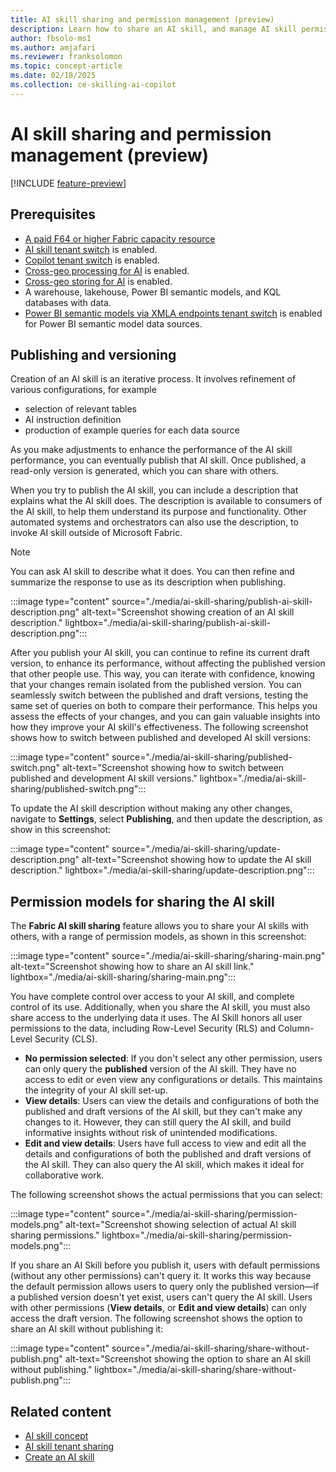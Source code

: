 ```yaml
---
title: AI skill sharing and permission management (preview)
description: Learn how to share an AI skill, and manage AI skill permissions.
author: fbsolo-ms1
ms.author: amjafari
ms.reviewer: franksolomon
ms.topic: concept-article
ms.date: 02/18/2025
ms.collection: ce-skilling-ai-copilot
---
```


# AI skill sharing and permission management (preview)

[!INCLUDE [feature-preview](../includes/feature-preview-note.md)]

## Prerequisites

- [A paid F64 or higher Fabric capacity resource](../fundamentals/copilot-fabric-overview.md#available-regions-for-azure-openai-service)
- [AI skill tenant switch](./ai-skill-tenant-setting.md) is enabled.
- [Copilot tenant switch](../admin/service-admin-portal-copilot.md#users-can-use-copilot-and-other-features-powered-by-azure-openai) is enabled.
- [Cross-geo processing for AI](../admin/service-admin-portal-copilot.md#data-sent-to-azure-openai-can-be-processed-outside-your-capacitys-geographic-region-compliance-boundary-or-national-cloud-instance) is enabled.
- [Cross-geo storing for AI](../admin/service-admin-portal-copilot.md#data-sent-to-azure-openai-can-be-stored-outside-your-capacitys-geographic-region-compliance-boundary-or-national-cloud-instance) is enabled.
- A warehouse, lakehouse, Power BI semantic models, and KQL databases with data.
- [Power BI semantic models via XMLA endpoints tenant switch](./ai-skill-tenant-setting.md) is enabled for Power BI semantic model data sources.


## Publishing and versioning

Creation of an AI skill is an iterative process. It involves refinement of various configurations, for example

- selection of relevant tables
- AI instruction definition
- production of example queries for each data source

As you make adjustments to enhance the performance of the AI skill performance, you can eventually publish that AI skill. Once published, a read-only version is generated, which you can share with others.

When you try to publish the AI skill, you can include a description that explains what the AI skill does. The description is available to consumers of the AI skill, to help them understand its purpose and functionality. Other automated systems and orchestrators can also use the description, to invoke AI skill outside of Microsoft Fabric.

> [!NOTE]
> You can ask AI skill to describe what it does. You can then refine and summarize the response to use as its description when publishing.

:::image type="content" source="./media/ai-skill-sharing/publish-ai-skill-description.png" alt-text="Screenshot showing creation of an AI skill description." lightbox="./media/ai-skill-sharing/publish-ai-skill-description.png":::

<!-- <img src="./media/ai-skill-sharing/publish-ai-skill-description.png" alt="Screenshot showing creation of an AI skill description." width="700"/> -->

After you publish your AI skill, you can continue to refine its current draft version, to enhance its performance, without affecting the published version that other people use. This way, you can iterate with confidence, knowing that your changes remain isolated from the published version. You can seamlessly switch between the published and draft versions, testing the same set of queries on both to compare their performance. This helps you assess the effects of your changes, and you can gain valuable insights into how they improve your AI skill's effectiveness. The following screenshot shows how to switch between published and developed AI skill versions:

:::image type="content" source="./media/ai-skill-sharing/published-switch.png" alt-text="Screenshot showing how to switch between published and development AI skill versions." lightbox="./media/ai-skill-sharing/published-switch.png":::

To update the AI skill description without making any other changes, navigate to **Settings**, select **Publishing**, and then update the description, as show in this screenshot:

:::image type="content" source="./media/ai-skill-sharing/update-description.png" alt-text="Screenshot showing how to update the AI skill description." lightbox="./media/ai-skill-sharing/update-description.png":::

<!-- <img src="./media/ai-skill-sharing/update-description.png" alt="Screenshot showing how to update the AI skill description.." width="700"/> -->

## Permission models for sharing the AI skill

The **Fabric AI skill sharing** feature allows you to share your AI skills with others, with a range of permission models, as shown in this screenshot:

<!-- <img src="./media/ai-skill-sharing/sharing-main.png" alt="Screenshot showing how to share an AI skill link." width="300"/> -->

:::image type="content" source="./media/ai-skill-sharing/sharing-main.png" alt-text="Screenshot showing how to share an AI skill link." lightbox="./media/ai-skill-sharing/sharing-main.png":::

You have complete control over access to your AI skill, and complete control of its use. Additionally, when you share the AI skill, you must also share access to the underlying data it uses. The AI Skill honors all user permissions to the data, including Row-Level Security (RLS) and Column-Level Security (CLS).

<!-- <img src="./media/ai-skill-sharing/sharing-main.png" alt="Screenshot showing how to share an AI skill link." width="300"/> -->

- **No permission selected**: If you don't select any other permission, users can only query the **published** version of the AI skill. They have no access to edit or even view any configurations or details. This maintains the integrity of your AI skill set-up.
- **View details**: Users can view the details and configurations of both the published and draft versions of the AI skill, but they can't make any changes to it. However, they can still query the AI skill, and build informative insights without risk of unintended modifications.
- **Edit and view details**: Users have full access to view and edit all the details and configurations of both the published and draft versions of the AI skill. They can also query the AI skill, which makes it ideal for collaborative work.

The following screenshot shows the actual permissions that you can select:

:::image type="content" source="./media/ai-skill-sharing/permission-models.png" alt-text="Screenshot showing selection of actual AI skill sharing permissions." lightbox="./media/ai-skill-sharing/permission-models.png":::

<!-- <img src="./media/ai-skill-sharing/permission-models.png" alt="Screenshot showing selection of actual AI skill sharing permissions." width="300"/> -->

If you share an AI Skill before you publish it, users with default permissions (without any other permissions) can't query it. It works this way because the default permission allows users to query only the published version—if a published version doesn't yet exist, users can't query the AI skill. Users with other permissions (**View details**, or **Edit and view details**) can only access the draft version. The following screenshot shows the option to share an AI skill without publishing it:

:::image type="content" source="./media/ai-skill-sharing/share-without-publish.png" alt-text="Screenshot showing the option to share an AI skill without publishing." lightbox="./media/ai-skill-sharing/share-without-publish.png":::

<!-- <img src="./media/ai-skill-sharing/share-without-publish.png" alt="SScreenshot showing the option to share an AI skill without publishing." width="400"/> -->

## Related content

- [AI skill concept](./concept-ai-skill.md)
- [AI skill tenant sharing](./ai-skill-tenant-switch.md)
- [Create an AI skill](./how-to-create-ai-skill.md)